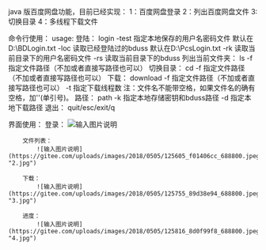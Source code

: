 java 版百度网盘功能，目前已经实现： 
	1：百度网盘登录 
	2：列出百度网盘文件 
	3:切换目录 
	4：多线程下载文件

命令行使用：
	usage:
	登陆： 
		login 
			-test 指定本地保存的用户名密码文件  默认在D:\BDLogin.txt
			-loc 读取已经登陆过的bduss 默认在D:\PcsLogin.txt
			-rk 读取当前目录下的用户名密码文件
			-rs 读取当前目录下的bduss
	列出当前文件夹：
		ls
			-f 指定文件路径（不加或者直接写路径也可以）
	切换目录：
		cd 
			-f 指定文件路径（不加或者直接写路径也可以）
	下载：
		download
			-f 指定文件路径（不加或者直接写路径也可以）
			-t 指定下载线程数
		注：文件名不能带空格，如果文件名的确有空格，加''(单引号)。
	路径：
		path
			-k 指定本地存储密钥和bduss路径
			-d 指定本地下载路径
	退出：
		quit/esc/exit/q
			
界面使用：
        登录：
            ![输入图片说明](https://gitee.com/uploads/images/2018/0505/125537_c413b9cb_688800.jpeg "1.jpg")

        文件列表：
            ![输入图片说明](https://gitee.com/uploads/images/2018/0505/125605_f01406cc_688800.jpeg "2.jpg")
       
        下载：
            ![输入图片说明](https://gitee.com/uploads/images/2018/0505/125755_89d38e94_688800.jpeg "3.jpg")
            
        进度：
            ![输入图片说明](https://gitee.com/uploads/images/2018/0505/125816_8d0f99f8_688800.jpeg "4.jpg")